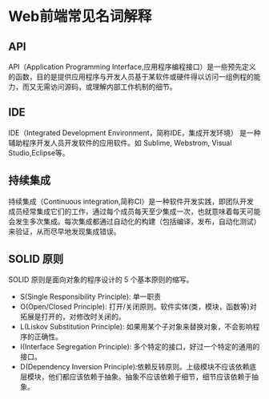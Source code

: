 # Web前端常见名词解释
## API
API（Application Programming Interface,应用程序编程接口）是一些预先定义的函数，目的是提供应用程序与开发人员基于某软件或硬件得以访问一组例程的能力，而又无需访问源码，或理解内部工作机制的细节。

## IDE
IDE（Integrated Development Environment，简称IDE，集成开发环境）
是一种辅助程序开发人员开发软件的应用软件。如 Sublime, Webstrom, Visual Studio,Eclipse等。

## 持续集成
持续集成（Continuous integration,简称CI）是一种软件开发实践，即团队开发成员经常集成它们的工作，通过每个成员每天至少集成一次，也就意味着每天可能会发生多次集成。每次集成都通过自动化的构建（包括编译，发布，自动化测试）来验证，从而尽早地发现集成错误。

## SOLID 原则
SOLID 原则是面向对象的程序设计的 5 个基本原则的缩写。

* S(Single Responsibility Principle): 单一职责
* O(Open/Closed Principle): 打开/关闭原则。软件实体(类，模块，函数等)对拓展是打开的，对修改时关闭的。
* L(Liskov Substitution Principle): 如果用某个子对象来替换对象，不会影响程序的正确性。
* I(Interface Segregation Principle): 多个特定的接口，好过一个特定的通用的接口。
* D(Dependency Inversion Principle):依赖反转原则。上级模块不应该依赖底层模块，他们都应该依赖于抽象。抽象不应该依赖于细节，细节应该依赖于抽象。
